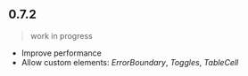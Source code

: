## 0.7.2
> work in progress

- Improve performance
- Allow custom elements: _ErrorBoundary_, _Toggles_, _TableCell_
